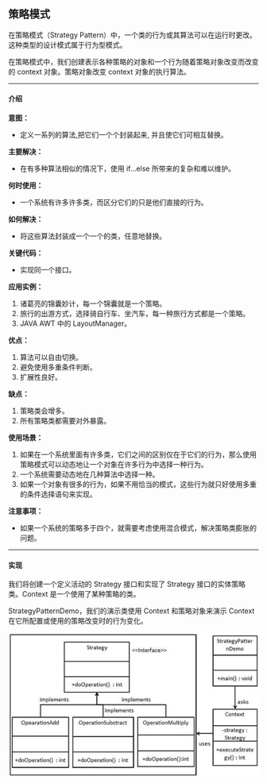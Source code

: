 ## 策略模式

在策略模式（Strategy Pattern）中，一个类的行为或其算法可以在运行时更改。这种类型的设计模式属于行为型模式。

在策略模式中，我们创建表示各种策略的对象和一个行为随着策略对象改变而改变的 context 对象。策略对象改变 context 对象的执行算法。

---

#### 介绍

**意图：**
* 定义一系列的算法,把它们一个个封装起来, 并且使它们可相互替换。

**主要解决：**
* 在有多种算法相似的情况下，使用 if...else 所带来的复杂和难以维护。

**何时使用：**
* 一个系统有许多许多类，而区分它们的只是他们直接的行为。

**如何解决：**
* 将这些算法封装成一个一个的类，任意地替换。

**关键代码：**
* 实现同一个接口。

**应用实例：**
1. 诸葛亮的锦囊妙计，每一个锦囊就是一个策略。 
2. 旅行的出游方式，选择骑自行车、坐汽车，每一种旅行方式都是一个策略。 
3. JAVA AWT 中的 LayoutManager。

**优点：**
1. 算法可以自由切换。 
2. 避免使用多重条件判断。 
3. 扩展性良好。

**缺点：**
1. 策略类会增多。 
2. 所有策略类都需要对外暴露。

**使用场景：**
1. 如果在一个系统里面有许多类，它们之间的区别仅在于它们的行为，那么使用策略模式可以动态地让一个对象在许多行为中选择一种行为。 
2. 一个系统需要动态地在几种算法中选择一种。 
3. 如果一个对象有很多的行为，如果不用恰当的模式，这些行为就只好使用多重的条件选择语句来实现。

**注意事项：**
* 如果一个系统的策略多于四个，就需要考虑使用混合模式，解决策略类膨胀的问题。

---

#### 实现

我们将创建一个定义活动的 Strategy 接口和实现了 Strategy 接口的实体策略类。Context 是一个使用了某种策略的类。

StrategyPatternDemo，我们的演示类使用 Context 和策略对象来演示 Context 在它所配置或使用的策略改变时的行为变化。

![avatar](StrategyPattern.jpg)

